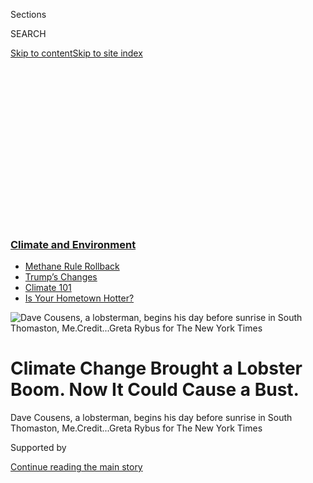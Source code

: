 <div id="app">

<div>

<div>

<div>

<div class="NYTAppHideMasthead css-ikk3s8 e1suatyy0">

<div class="section css-133zg39 e1suatyy2">

<div class="css-eph4ug er09x8g0">

<div class="css-6n7j50">

</div>

<span class="css-1dv1kvn">Sections</span>

<div class="css-10488qs">

<span class="css-1dv1kvn">SEARCH</span>

</div>

[Skip to content](#site-content)[Skip to site
index](#site-index)

</div>

<div class="css-10698na e1huz5gh0">

</div>

</div>

</div>

</div>

<div data-aria-hidden="false">

<div id="site-content" data-role="main">

<div>

<div class="css-1aor85t" style="opacity:0.000000001;z-index:-1;visibility:hidden">

<div class="css-1hqnpie">

<div class="css-epjblv">

<span class="css-17xtcya">[Climate](/section/climate)</span><span class="css-x15j1o">|</span><span class="css-fwqvlz">Climate
Change Brought a Lobster Boom. Now It Could Cause a
Bust.</span>

</div>

<div class="css-k008qs">

<div class="css-1iwv8en">

<span class="css-18z7m18"></span>

<div>

</div>

</div>

<span class="css-1n6z4y">https://nyti.ms/2lnI4k7</span>

<div class="css-1705lsu">

<div class="css-4xjgmj">

<div class="css-4skfbu" data-role="toolbar" data-aria-label="Social Media Share buttons, Save button, and Comments Panel with current comment count" data-testid="share-tools">

  - 
  - 
  - 
  - 
    
    <div class="css-6n7j50">
    
    </div>

  - 
  - 

</div>

</div>

</div>

</div>

</div>

</div>

<div class="css-11qgg8s">

<div class="css-l9svim">

### [<span class="css-pa1jbp"><span class="css-1rxm0ex">Climate and</span><span class="css-1rxm0ex"> Environment</span></span>](https://www.nytimes3xbfgragh.onion/section/climate?name=styln-climate&region=TOP_BANNER&variant=undefined&block=storyline_menu_recirc&action=click&pgtype=Article&impression_id=065876b0-e0fd-11ea-8a79-dde9be5d7048)

  - <span class="css-ousu42">[Methane Rule
    Rollback](https://www.nytimes3xbfgragh.onion/2020/08/13/climate/trump-methane.html?name=styln-climate&region=TOP_BANNER&variant=undefined&block=storyline_menu_recirc&action=click&pgtype=Article&impression_id=065876b1-e0fd-11ea-8a79-dde9be5d7048)</span>
  - <span class="css-ousu42">[Trump’s
    Changes](https://www.nytimes3xbfgragh.onion/interactive/2020/climate/trump-environment-rollbacks.html?name=styln-climate&region=TOP_BANNER&variant=undefined&block=storyline_menu_recirc&action=click&pgtype=Article&impression_id=065876b2-e0fd-11ea-8a79-dde9be5d7048)</span>
  - <span class="css-ousu42">[Climate 101](https://www.nytimes3xbfgragh.onion/interactive/2020/04/19/climate/climate-crash-course-1.html?name=styln-climate&region=TOP_BANNER&variant=undefined&block=storyline_menu_recirc&action=click&pgtype=Article&impression_id=065876b3-e0fd-11ea-8a79-dde9be5d7048)</span>
  - <span class="css-ousu42">[Is Your Hometown
    Hotter?](https://www.nytimes3xbfgragh.onion/interactive/2018/08/30/climate/how-much-hotter-is-your-hometown.html?name=styln-climate&region=TOP_BANNER&variant=undefined&block=storyline_menu_recirc&action=click&pgtype=Article&impression_id=065876b4-e0fd-11ea-8a79-dde9be5d7048)</span>

</div>

</div>

<div id="fullBleedHeaderContent">

<div class="css-9fsmc8">

![<span class="css-16f3y1r e13ogyst0" data-aria-hidden="true">Dave
Cousens, a lobsterman, begins his day before sunrise in South Thomaston,
Me.</span><span class="css-cnj6d5 e1z0qqy90" itemprop="copyrightHolder"><span class="css-1ly73wi e1tej78p0">Credit...</span><span><span>Greta
Rybus for The New York
Times</span></span></span>](https://static01.graylady3jvrrxbe.onion/images/2018/06/20/climate/20cli-lobster-cousensdock/20cli-lobster-cousensdock-articleLarge-v2.jpg?quality=75&auto=webp&disable=upscale)

</div>

<div class="css-1pumfk">

<div class="css-1vkm6nb ehdk2mb0">

# Climate Change Brought a Lobster Boom. Now It Could Cause a Bust.

</div>

</div>

<div class="css-nwzfg5 e1gnum310">

<span class="css-1f9pvn2 climate">Dave Cousens, a lobsterman, begins his
day before sunrise in South Thomaston,
Me.</span><span class="css-cnj6d5 e1z0qqy90" itemprop="copyrightHolder"><span class="css-1ly73wi e1tej78p0">Credit...</span><span><span>Greta
Rybus for The New York Times</span></span></span>

</div>

<div id="sponsor-wrapper" class="css-1hyfx7x">

<div id="sponsor-slug" class="css-19vbshk">

Supported by

</div>

[Continue reading the main
story](#after-sponsor)

<div id="sponsor" class="ad sponsor-wrapper" style="text-align:center;height:100%;display:block">

</div>

<div id="after-sponsor">

</div>

</div>

<div class="css-1wx1auc e1gnum311">

<div class="css-18e8msd">

<div class="css-vp77d3 epjyd6m0">

<div class="css-hus3qt ey68jwv0" data-aria-hidden="true">

[![Livia
Albeck-Ripka](https://static01.graylady3jvrrxbe.onion/images/2018/06/12/multimedia/author-livia-albeck-ripka/author-livia-albeck-ripka-thumbLarge.png
"Livia Albeck-Ripka")](https://www.nytimes3xbfgragh.onion/by/livia-albeck-ripka)

</div>

<div class="css-1baulvz">

By [<span class="css-1baulvz last-byline" itemprop="name">Livia
Albeck-Ripka</span>](https://www.nytimes3xbfgragh.onion/by/livia-albeck-ripka)

</div>

</div>

  - June 21,
    2018

  - 
    
    <div class="css-4xjgmj">
    
    <div class="css-d8bdto" data-role="toolbar" data-aria-label="Social Media Share buttons, Save button, and Comments Panel with current comment count" data-testid="share-tools">
    
      - 
      - 
      - 
      - 
        
        <div class="css-6n7j50">
        
        </div>
    
      - 
      - 
    
    </div>
    
    </div>

</div>

</div>

</div>

<div class="section meteredContent css-1r7ky0e" name="articleBody" itemprop="articleBody">

<div class="css-1fanzo5 StoryBodyCompanionColumn">

<div class="css-53u6y8">

VINALHAVEN, Me. — At 3:30 in the morning on a Friday in late May, the
lobstermen ate breakfast. Outside, their boats bobbed in the labradorite
water, lit only by the dull yellow of streetlamps across the bay. It was
windy, too windy for fishing, but one by one the island’s fishermen
showed up at the Surfside cafe anyway. Over pancakes and eggs, they
grumbled about the season’s catch to date.

Some of the lobstermen said it was just too early in the season. Others
feared that it was a sign of things to come. Since the early 1980s,
climate change had warmed the Gulf of Maine’s cool waters to the ideal
temperature for lobsters, which has helped grow Maine’s fishery fivefold
to [a half-billion-dollar
industry](https://www.maine.gov/dmr/commercial-fishing/landings/documents/2017ValueBySpecies.Pie.Graph.pdf),
among the most valuable in the United States. But last year the state’s
lobster landings [dropped by 22 million
pounds](http://www.maine.gov/dmr/commercial-fishing/landings/documents/lobster.table.pdf),
to 111 million.

Now, scientists and some fishermen are worried that the waters might
eventually warm too much for the lobsters, and are asking how much
longer the boom can last.

</div>

</div>

<div class="css-1fanzo5 StoryBodyCompanionColumn">

<div class="css-53u6y8">

“Climate change really helped us for the last 20 years,” said Dave
Cousens, who stepped down as president of the Maine Lobstermen’s
Association in March. But, he added, “Climate change is going to kill
us, in probably the next 30.”

</div>

</div>

<div class="css-79elbk" data-testid="photoviewer-wrapper">

<div class="css-z3e15g" data-testid="photoviewer-wrapper-hidden">

</div>

<div class="css-1a48zt4 ehw59r15" data-testid="photoviewer-children">

![<span class="css-16f3y1r e13ogyst0" data-aria-hidden="true">Dave
Cousens has benefited from the lobster boom but said he was concerned
about the future of the
business.</span><span class="css-cnj6d5 e1z0qqy90" itemprop="copyrightHolder"><span class="css-1ly73wi e1tej78p0">Credit...</span><span>Greta
Rybus for The New York
Times</span></span>](https://static01.graylady3jvrrxbe.onion/images/2018/06/20/climate/20cli-lobster-cousens/merlin_139597206_a9b0feef-4d87-49d1-9d53-64760bfbd9ee-articleLarge.jpg?quality=75&auto=webp&disable=upscale)

</div>

</div>

<div class="css-1fanzo5 StoryBodyCompanionColumn">

<div class="css-53u6y8">

Scientists say a variety of factors have contributed to the boom,
including overfishing of predators like cod and the lobstermen’s own
conservation efforts. But without climate change, Maine’s lobster
fishery would not be anywhere near as successful as it is today, said
[Richard A. Wahle](https://umaine.edu/wahlelab/), a professor at the
University of Maine’s School of Marine Sciences.

The Gulf of Maine [has warmed
faster](http://science.sciencemag.org/content/350/6262/809) than 99
percent of the world’s oceans for much of this century, driven by
climate change in combination with natural variation. By 2050, that
warming could **** cut lobster populations in the gulf by [up to 62
percent](http://www.pnas.org/content/115/8/1831), the Gulf of Maine
Research Institute says. That has left some lobstermen feeling anxious.

Fishing off the coast of Spruce Head, Me., one crisp overcast morning,
Mr. Cousens, 60, hauled up trap after disappointing trap. It was early
in the season, so few lobsters were expected. Even so, Mr. Cousens was
disheartened. He said he worried that in the future, Maine’s fishermen
might catch fewer lobsters during the peak summer season than they do
now in the spring.

“We’re past the point of climate change helping us. We’re on the
downward spiral,” Mr. Cousens said, as he dragged up a kelp-entangled
trap. His crewman untied the trap’s bait bag and tossed the
sour-smelling herring remains into the water, where a flock of sea gulls
scuffled.

</div>

</div>

<div class="css-a7yk8a e73j0it0">

<div class="css-1xdhyk6 erfvjey0">

<span class="css-1ly73wi e1tej78p0">Image</span>

<div class="css-zjzyr8">

<div data-testid="lazyimage-container" style="height:580px">

</div>

</div>

</div>

<span class="css-16f3y1r e13ogyst0" data-aria-hidden="true">Mr. Cousens
on his boat, Three
Sons.</span><span class="css-cnj6d5 e1z0qqy90" itemprop="copyrightHolder"><span class="css-1ly73wi e1tej78p0">Credit...</span><span>Greta
Rybus for The New York Times</span></span>

<div class="css-1xdhyk6 erfvjey0">

<span class="css-1ly73wi e1tej78p0">Image</span>

<div class="css-zjzyr8">

<div data-testid="lazyimage-container" style="height:580px">

</div>

</div>

</div>

</div>

<div class="css-1fanzo5 StoryBodyCompanionColumn">

<div class="css-53u6y8">

In the 1990s, Mr. Cousens said, he could haul up to 80,000 pounds of
lobster per year. But last year, his earnings fell 30 percent. “You
can’t do that too many years in a row,” he
said.

<div id="NYT_MAIN_CONTENT_1_REGION" class="css-9tf9ac">

<div>

<div id="styln-prism-guide-1593610178459" class="section interactive-content interactive-size-medium css-1ftcdic">

<div class="css-17ih8de interactive-body">

<div id="prism-freeform-block-98067" class="css-19mumt8" data-role="complementary" data-storyline="Climate and Environment" data-truncated="false" tabindex="0">

<div class="css-a8d9oz">

<div>

[](https://www.nytimes3xbfgragh.onion/section/climate?action=click&pgtype=Article&state=default&region=MAIN_CONTENT_1&context=storylines_keepup)

### Climate and Environment ›

#### Keep Up on the Latest Climate News

Updated Aug. 17, 2020

Here’s what you need to know this week:

  -   - The Trump administration [finalized a
        plan](https://www.nytimes3xbfgragh.onion/2020/08/17/climate/alaska-oil-drilling-anwr.html?action=click&pgtype=Article&state=default&region=MAIN_CONTENT_1&context=storylines_keepup)
        to open the Arctic National Wildlife Refuge to oil and gas
        companies, which will likely spur a legal battle.
      - Climate change leaders said [the vice-presidential choice of
        Kamala
        Harris](https://www.nytimes3xbfgragh.onion/2020/08/12/climate/kamala-harris-environmental-justice.html?action=click&pgtype=Article&state=default&region=MAIN_CONTENT_1&context=storylines_keepup)
        signaled that Democrats will have a focus on environmental
        justice.
      - This year is poised to be one of the hottest ever and millions
        are already feeling the pain, but the [agony of extreme
        heat](https://www.nytimes3xbfgragh.onion/interactive/2020/08/06/climate/climate-change-inequality-heat.html?action=click&pgtype=Article&state=default&region=MAIN_CONTENT_1&context=storylines_keepup)
        is profoundly unequal across the globe.

<div id="styln-survey-component-98067" class="styln-survey-component">

</div>

</div>

</div>

</div>

</div>

</div>

</div>

</div>

As temperatures in the gulf have increased, the favorable conditions for
lobster reproduction have shifted northeast, away from Mr. Cousens’s
home on the coast and toward the islands of Vinalhaven and Stonington —
and in the direction of Canadian waters.

“You don’t have to be a rocket scientist to say this does not bode well
for us,” Mr. Cousens said. He worries about younger fishermen who have
invested hundreds of thousands of dollars in boats, gear and trucks but
who have never experienced the fishery outside of these boom years.
“They’re basing their financial future,” Mr. Cousens said, on a
“fantasyland.”

That does not worry Mr. Cousens’s 24-year-old son Samuel, even though
his boat, Adrenaline, has sent him more than $200,000 into debt. “I just
put my head down and work,” he said.

Often, the younger Mr. Cousens will fish 14-hour days, 35 miles from the
mainland. This has become the norm for many younger fishermen, who are
venturing farther offshore in bigger, faster, more expensive boats.
Lobster populations are not only expanding northeast but are thriving in
deeper waters as coastal waters continue to heat up, scientists
say.

</div>

</div>

<div class="css-79elbk" data-testid="photoviewer-wrapper">

<div class="css-z3e15g" data-testid="photoviewer-wrapper-hidden">

</div>

<div class="css-1a48zt4 ehw59r15" data-testid="photoviewer-children">

<div class="css-1xdhyk6 erfvjey0">

<span class="css-1ly73wi e1tej78p0">Image</span>

<div class="css-zjzyr8">

<div data-testid="lazyimage-container" style="height:257.77777777777777px">

</div>

</div>

</div>

<span class="css-16f3y1r e13ogyst0" data-aria-hidden="true">Maine
exports more than 50,000 tons of lobster globally each
year.</span><span class="css-cnj6d5 e1z0qqy90" itemprop="copyrightHolder"><span class="css-1ly73wi e1tej78p0">Credit...</span><span>Greta
Rybus for The New York Times</span></span>

</div>

</div>

<div class="css-1fanzo5 StoryBodyCompanionColumn">

<div class="css-53u6y8">

Offshore, the fishing is high-risk and high-reward, Mr. Cousens said.
When you haul a trap up into a boat, he said, the feeling is
exhilarating: You either see “dollar signs or dirt.”

Lobstering has always been a boom-and-bust business, but the
[conservation measures long enforced by Maine’s
lobstermen](http://www.maine.gov/dmr/science-research/species/lobster/guide/index.html)
may help stave off complete collapse, scientists say.

The lobstermen clip the tails of egg-bearing female lobsters and release
them, a practice called V-notching that began voluntarily in the late
19th century and was later mandated by law. They throw back lobsters
that already have V-notches, alongside lobsters that are smaller than
3.25 inches or larger than five, measured from the eye socket to the
base of the tail. These measures help conserve the brood stock, ensuring
that the lobsters continue to repopulate.

[A study](http://www.pnas.org/content/early/2018/01/12/1711122115)
published this year in the Proceedings of the National Academy of
Sciences found that these conservation measures had not only capitalized
on the favorable conditions created by climate change but could also
save the industry from sharp decline in the future.

“It allowed them to take advantage of the boom, and it’s going to give
them some resiliency to the changes that we think are coming,” said
Andrew Pershing, the chief scientist at the Gulf of Maine Research
Institute and a lead author of the study.

To understand the role that the conservation measures played in the
broader context of climate change, Dr. Pershing and his colleagues
modeled the Maine fishery against those in Long Island Sound and Rhode
Island, where such measures were not mandated. In those regions, warming
waters led to an almost 80 percent decline in the lobster stock and the
collapse of the
fisheries.

</div>

</div>

<div class="css-79elbk" data-testid="photoviewer-wrapper">

<div class="css-z3e15g" data-testid="photoviewer-wrapper-hidden">

</div>

<div class="css-1a48zt4 ehw59r15" data-testid="photoviewer-children">

<div class="css-1xdhyk6 erfvjey0">

<span class="css-1ly73wi e1tej78p0">Image</span>

<div class="css-zjzyr8">

<div data-testid="lazyimage-container" style="height:257.77777777777777px">

</div>

</div>

</div>

<span class="css-16f3y1r e13ogyst0" data-aria-hidden="true">Each trap,
with its rope and buoy, can cost around $150. Maine lobstermen usually
work from a few hundred traps up to
800.</span><span class="css-cnj6d5 e1z0qqy90" itemprop="copyrightHolder"><span class="css-1ly73wi e1tej78p0">Credit...</span><span>Greta
Rybus for The New York Times</span></span>

</div>

</div>

<div class="css-1fanzo5 StoryBodyCompanionColumn">

<div class="css-53u6y8">

In the afternoon, Mr. Cousens — who campaigned to enforce and increase
conservation measures as president of the lobstermen’s association —
notched about 50 female lobsters, their abdomens ripe with pearly black
eggs. A seven- to eight-pound female can carry upward of 100,000 eggs,
roughly 1 percent of which are likely to survive. “That’s a big bang for
your buck,” Mr. Cousens said, as he plopped one of the freshly notched
females overboard. “You want to be gentle with them,” he said. “That’s
the future.”

James M. Acheson, a professor of anthropology at the University of Maine
who has written about lobstermen’s [attitudes toward
conservation](https://www.jstor.org/stable/26268854), said Maine
lobstermen were “strongly, strongly in favor” of the laws because they
were in their best interest. “Conservation works,” Dr. Acheson said.

</div>

</div>

<div class="css-a7yk8a e73j0it0">

<div class="css-1xdhyk6 erfvjey0">

<span class="css-1ly73wi e1tej78p0">Image</span>

<div class="css-zjzyr8">

<div data-testid="lazyimage-container" style="height:580px">

</div>

</div>

</div>

<span class="css-16f3y1r e13ogyst0" data-aria-hidden="true">Curtis
Brown, a lobsterman and marine biologist for Ready Seafood, one of the
state’s largest
exporters.</span><span class="css-cnj6d5 e1z0qqy90" itemprop="copyrightHolder"><span class="css-1ly73wi e1tej78p0">Credit...</span><span>Greta
Rybus for The New York Times</span></span>

<div class="css-1xdhyk6 erfvjey0">

<span class="css-1ly73wi e1tej78p0">Image</span>

<div class="css-zjzyr8">

<div data-testid="lazyimage-container" style="height:580px">

</div>

</div>

</div>

<span class="css-16f3y1r e13ogyst0" data-aria-hidden="true">Equipment
for measuring blood protein levels, an indicator that helps specialists
like Mr. Brown evaluate shell strength.</span>

</div>

<div class="css-1fanzo5 StoryBodyCompanionColumn">

<div class="css-53u6y8">

Still, there is only so much the measures can do to prevent the decline
of the fishery. The maximum water temperature that a lobster can
tolerate is about 70 degrees Fahrenheit. Beyond that, “their system
starts shutting down, one organ after another,” said Dr. Wahle.
Consecutive days above this limit in Southern New England, he said, had
lead to “mass mortality.”

For lobsters in the earliest stage of their life cycle, however, the
impacts of warming waters are less well understood. And despite healthy
numbers of brood stock, scientists have seen a collapse in larval
lobsters in the Gulf of Maine in recent years. “We have a
multimillion-dollar industry, and a woefully inadequate understanding,”
said Curtis Brown, a lobsterman and marine biologist for Ready Seafood,
one of the state’s largest exporters of lobster. A shell disease, which
scientists have also attributed in part to warming waters, is another
threat.

Given the ominous signs, some lobstermen, and lobsterwomen, [are trying
to branch
out](https://www.nytimes3xbfgragh.onion/interactive/2017/10/10/us/aquaculture.html).
This summer, Krista Tripp, 33, is buying a small oyster farm in Spruce
Head to complement her lobster
fishing.

</div>

</div>

<div class="css-79elbk" data-testid="photoviewer-wrapper">

<div class="css-z3e15g" data-testid="photoviewer-wrapper-hidden">

</div>

<div class="css-1a48zt4 ehw59r15" data-testid="photoviewer-children">

<div class="css-1xdhyk6 erfvjey0">

<span class="css-1ly73wi e1tej78p0">Image</span>

<div class="css-zjzyr8">

<div data-testid="lazyimage-container" style="height:257.77777777777777px">

</div>

</div>

</div>

<span class="css-16f3y1r e13ogyst0" data-aria-hidden="true">Krista Tripp
was on a waiting list for 12 years before getting her lobster license.
She said she felt like she was playing catch-up on the tail end of a
booming
industry.</span><span class="css-cnj6d5 e1z0qqy90" itemprop="copyrightHolder"><span class="css-1ly73wi e1tej78p0">Credit...</span><span>Greta
Rybus for The New York Times</span></span>

</div>

</div>

<div class="css-1fanzo5 StoryBodyCompanionColumn">

<div class="css-53u6y8">

Diversifying is hard, Ms. Tripp said. She had always wanted to be a
lobsterwoman, ever since she watched her father and grandfather hauling,
measuring and banding the claws of the lobsters, in what she said almost
resembled a dance. “They were so good, they were so fast,” she said. “I
knew that that’s what I wanted to do.”

But “with fishing going downhill,” Ms. Tripp said, she feels as though
she is “playing catch-up” on the tail end of a booming industry. “I
don’t want to put all my eggs in one basket,” she said.

This summer, she plans to spend her mornings lobstering and her
afternoons on the farm, wading through the shallow mud flats. In the
meantime, the lobstermen on Vinalhaven will continue to rise in the dark
for breakfast at Surfside, just as they have every season for the past
two decades. Eventually, the sun will come up, and they will go out onto
the water. Whether they will always find their traps full, however, is
another
question.

</div>

</div>

<div class="css-79elbk" data-testid="photoviewer-wrapper">

<div class="css-z3e15g" data-testid="photoviewer-wrapper-hidden">

</div>

<div class="css-1a48zt4 ehw59r15" data-testid="photoviewer-children">

<div class="css-1xdhyk6 erfvjey0">

<span class="css-1ly73wi e1tej78p0">Image</span>

<div class="css-zjzyr8">

<div data-testid="lazyimage-container" style="height:257.77777777777777px">

</div>

</div>

</div>

<span class="css-16f3y1r e13ogyst0" data-aria-hidden="true">The harbor
in Vinalhaven,
Me.</span><span class="css-cnj6d5 e1z0qqy90" itemprop="copyrightHolder"><span class="css-1ly73wi e1tej78p0">Credit...</span><span>Greta
Rybus for The New York Times</span></span>

</div>

</div>

</div>

<div>

</div>

<div>

</div>

<div>

</div>

<div>

<div id="bottom-wrapper" class="css-1ede5it">

<div id="bottom-slug" class="css-l9onyx">

Advertisement

</div>

[Continue reading the main
story](#after-bottom)

<div id="bottom" class="ad bottom-wrapper" style="text-align:center;height:100%;display:block;min-height:90px">

</div>

<div id="after-bottom">

</div>

</div>

</div>

</div>

</div>

## Site Index

<div>

</div>

## Site Information Navigation

  - [© <span>2020</span> <span>The New York Times
    Company</span>](https://help.nytimes3xbfgragh.onion/hc/en-us/articles/115014792127-Copyright-notice)

<!-- end list -->

  - [NYTCo](https://www.nytco.com/)
  - [Contact
    Us](https://help.nytimes3xbfgragh.onion/hc/en-us/articles/115015385887-Contact-Us)
  - [Work with us](https://www.nytco.com/careers/)
  - [Advertise](https://nytmediakit.com/)
  - [T Brand Studio](http://www.tbrandstudio.com/)
  - [Your Ad
    Choices](https://www.nytimes3xbfgragh.onion/privacy/cookie-policy#how-do-i-manage-trackers)
  - [Privacy](https://www.nytimes3xbfgragh.onion/privacy)
  - [Terms of
    Service](https://help.nytimes3xbfgragh.onion/hc/en-us/articles/115014893428-Terms-of-service)
  - [Terms of
    Sale](https://help.nytimes3xbfgragh.onion/hc/en-us/articles/115014893968-Terms-of-sale)
  - [Site
    Map](https://spiderbites.nytimes3xbfgragh.onion)
  - [Help](https://help.nytimes3xbfgragh.onion/hc/en-us)
  - [Subscriptions](https://www.nytimes3xbfgragh.onion/subscription?campaignId=37WXW)

</div>

</div>

</div>

</div>
